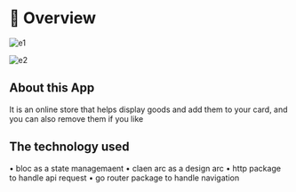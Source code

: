 # 📘 Overview


![e1](https://github.com/user-attachments/assets/abc0194f-9cd5-4102-b5be-9eb9e20044a5)


![e2](https://github.com/user-attachments/assets/0d9db572-fdcf-47d5-82b7-484c0b4a8ff5)





## About this App

It is an online store that helps display goods and add them to your card, and you can also
remove them if you like

## The technology used 

• bloc as a state managemaent
• claen arc as a design arc
• http package to handle api request
• go router package to handle navigation






